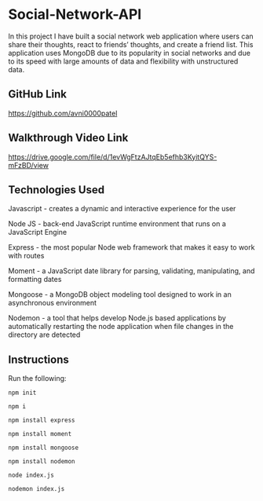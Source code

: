 # Social-Network-API
In this project I have built a social network web application where users can share their thoughts, react to friends’ thoughts, and create a friend list. This application uses MongoDB due to its popularity in social networks and due to its speed with large amounts of data and flexibility with unstructured data. 
## GitHub Link
https://github.com/avni0000patel
## Walkthrough Video Link
https://drive.google.com/file/d/1evWgFtzAJtqEb5efhb3KyitQYS-mFzBD/view
## Technologies Used
Javascript - creates a dynamic and interactive experience for the user

Node JS - back-end JavaScript runtime environment that runs on a JavaScript Engine

Express - the most popular Node web framework that makes it easy to work with routes

Moment - a JavaScript date library for parsing, validating, manipulating, and formatting dates

Mongoose - a MongoDB object modeling tool designed to work in an asynchronous environment

Nodemon - a tool that helps develop Node.js based applications by automatically restarting the node application when file changes in the directory are detected

## Instructions
Run the following:

`npm init`

`npm i`

`npm install express`

`npm install moment`

`npm install mongoose`

`npm install nodemon`

`node index.js`

`nodemon index.js`

